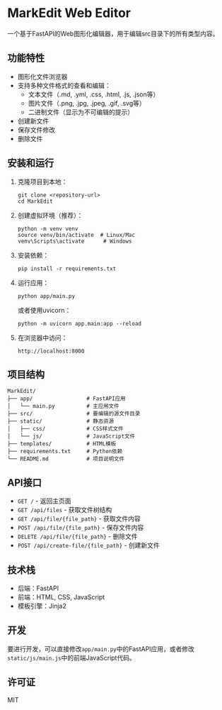 # MarkEdit Web Editor

一个基于FastAPI的Web图形化编辑器，用于编辑src目录下的所有类型内容。

## 功能特性

- 图形化文件浏览器
- 支持多种文件格式的查看和编辑：
  - 文本文件（.md, .yml, .css, .html, .js, .json等）
  - 图片文件（.png, .jpg, .jpeg, .gif, .svg等）
  - 二进制文件（显示为不可编辑的提示）
- 创建新文件
- 保存文件修改
- 删除文件

## 安装和运行

1. 克隆项目到本地：
   ```
   git clone <repository-url>
   cd MarkEdit
   ```

2. 创建虚拟环境（推荐）：
   ```
   python -m venv venv
   source venv/bin/activate  # Linux/Mac
   venv\Scripts\activate      # Windows
   ```

3. 安装依赖：
   ```
   pip install -r requirements.txt
   ```

4. 运行应用：
   ```
   python app/main.py
   ```

   或者使用uvicorn：
   ```
   python -m uvicorn app.main:app --reload
   ```

5. 在浏览器中访问：
   ```
   http://localhost:8000
   ```

## 项目结构

```
MarkEdit/
├── app/                 # FastAPI应用
│   └── main.py          # 主应用文件
├── src/                 # 要编辑的源文件目录
├── static/              # 静态资源
│   ├── css/             # CSS样式文件
│   └── js/              # JavaScript文件
├── templates/           # HTML模板
├── requirements.txt     # Python依赖
└── README.md            # 项目说明文件
```

## API接口

- `GET /` - 返回主页面
- `GET /api/files` - 获取文件树结构
- `GET /api/file/{file_path}` - 获取文件内容
- `POST /api/file/{file_path}` - 保存文件内容
- `DELETE /api/file/{file_path}` - 删除文件
- `POST /api/create-file/{file_path}` - 创建新文件

## 技术栈

- 后端：FastAPI
- 前端：HTML, CSS, JavaScript
- 模板引擎：Jinja2

## 开发

要进行开发，可以直接修改`app/main.py`中的FastAPI应用，或者修改`static/js/main.js`中的前端JavaScript代码。

## 许可证

MIT

